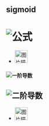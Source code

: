 sigmoid
-------

# ![公式](https://github.com/junjianhong/learning/blob/master/resource/img/sigmoid.jpg)

* <img src="https://github.com/junjianhong/learning/blob/master/resource/img/sigmoid.jpg" height="35" alt="图片描述文字"/>

#### ![一阶导数](https://github.com/junjianhong/learning/blob/master/resource/img/sigmod_1.jpg)

## ![二阶导数](https://github.com/junjianhong/learning/blob/master/resource/img/sidmoid_2.jpg)

* <img src="https://github.com/junjianhong/learning/blob/master/resource/img/sidmoid_2.jpg" height="35" alt="图片描述文字"/>
